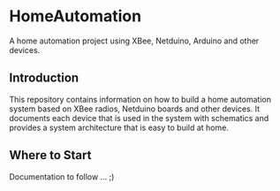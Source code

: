 # HomeAutomation
A home automation project using XBee, Netduino, Arduino and other devices.
## Introduction
This repository contains information on how to build a home automation system based on XBee radios, Netduino boards and other devices. 
It documents each device that is used in the system with schematics and  provides a system architecture that is easy to build at home. 
## Where to Start
Documentation to follow ... ;)
